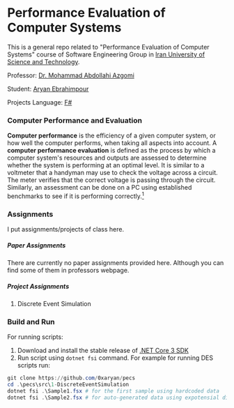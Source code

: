 # Performance Evaluation of Computer Systems

This is a general repo related to "Performance Evaluation of Computer Systems" course of Software Engineering Group in [Iran University of Science and Technology](http://iust.ac.ir/en).

Professor: [Dr. Mohammad Abdollahi Azgomi](http://webpages.iust.ac.ir/azgomi)

Student: [Aryan Ebrahimpour](https://aryan.software)

Projects Language: [F#](https://dotnet.microsoft.com/languages/fsharp)

### Computer Performance and Evaluation

**Computer performance** is the efficiency of a given computer system, or how well the computer performs, when taking all aspects into account. A **computer performance evaluation** is defined as the process by which a computer system's resources and outputs are assessed to determine whether the system is performing at an optimal level. It is similar to a voltmeter that a handyman may use to check the voltage across a circuit. The meter verifies that the correct voltage is passing through the circuit. Similarly, an assessment can be done on a PC using established benchmarks to see if it is performing correctly.<a href="https://study.com/academy/lesson/computer-performance-evaluation-definition-challenges-parameters.html" target="_blank"><sup>1</sup></a>

### Assignments

I put assignments/projects of class here.

##### Paper Assignments

There are currently no paper assignments provided here.
Although you can find some of them in professors webpage.

##### Project Assignments

1. Discrete Event Simulation

### Build and Run

For running scripts:

1. Download and install the stable release of [.NET Core 3 SDK](https://dotnet.microsoft.com/download/dotnet-core/3.0)
2. Run script using `dotnet fsi` command. For example for running DES scripts run:

```powershell
git clone https://github.com/0xaryan/pecs
cd .\pecs\src\1-DiscreteEventSimulation
dotnet fsi .\Sample1.fsx # for the first sample using hardcoded data
dotnet fsi .\Sample2.fsx # for auto-generated data using expotensial distribution
```